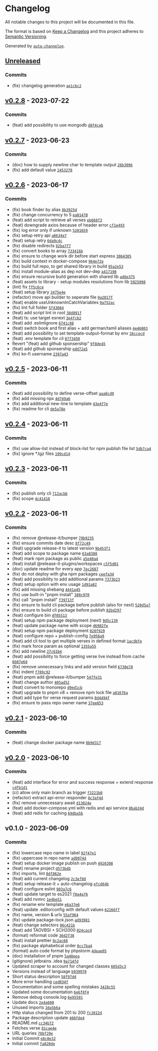 # Changelog

All notable changes to this project will be documented in this file.

The format is based on [Keep a Changelog](https://keepachangelog.com/en/1.0.0/)
and this project adheres to [Semantic Versioning](https://semver.org/spec/v2.0.0.html).

Generated by [`auto-changelog`](https://github.com/CookPete/auto-changelog).

## [Unreleased](https://github.com/tokyodrift1993/YouVersion/compare/v0.2.8...HEAD)

### Commits

- (fix) changelog generation [`ae1cbc2`](https://github.com/tokyodrift1993/YouVersion/commit/ae1cbc2199395cd29690cfa5ac7d9c1052523c05)

## [v0.2.8](https://github.com/tokyodrift1993/YouVersion/compare/v0.2.7...v0.2.8) - 2023-07-22

### Commits

- (feat) add possibility to use mongodb [`d8f4cab`](https://github.com/tokyodrift1993/YouVersion/commit/d8f4cab172b5c820bd53b25f9a9ddd65f29346fd)

## [v0.2.7](https://github.com/tokyodrift1993/YouVersion/compare/v0.2.6...v0.2.7) - 2023-06-23

### Commits

- (doc) how to supply newline char to template output [`26b3096`](https://github.com/tokyodrift1993/YouVersion/commit/26b3096367e4db8e6b3f920ed9144547b5c77a2c)
- (fix) add default value [`2453270`](https://github.com/tokyodrift1993/YouVersion/commit/2453270eb72848ebdb5dba97d0f8f9038ac6d165)

## [v0.2.6](https://github.com/tokyodrift1993/YouVersion/compare/v0.2.5...v0.2.6) - 2023-06-17

### Commits

- (fix) book finder by alias [`8b3925d`](https://github.com/tokyodrift1993/YouVersion/commit/8b3925db21d6544ed56608a9981ca65035d73b68)
- (fix) change concurrency to 5 [`ea01470`](https://github.com/tokyodrift1993/YouVersion/commit/ea01470fd174544d8a294862962dbb7d435fc355)
- (feat) add script to retrieve all verses [`eb668f3`](https://github.com/tokyodrift1993/YouVersion/commit/eb668f3793e027046085c8c9e25fc4f7e00c17c2)
- (feat) downgrade axios because of header error [`cf1e493`](https://github.com/tokyodrift1993/YouVersion/commit/cf1e493804d4a5772da2ec79ed6778ae6783743f)
- (fix) log error only if unknown [`5201659`](https://github.com/tokyodrift1993/YouVersion/commit/5201659518dbcba478851cf20336c57a5716773e)
- (fix) setup retry api [`a8634e7`](https://github.com/tokyodrift1993/YouVersion/commit/a8634e75fd110274dda0b1fa78aad5ceb72e06ac)
- (feat) setup retry [`6da9cdc`](https://github.com/tokyodrift1993/YouVersion/commit/6da9cdc6d7edad5382e0583e7853d60996d29dc1)
- (fix) disable redirects [`92ba7f7`](https://github.com/tokyodrift1993/YouVersion/commit/92ba7f7784bca2fe25c547acf96e2277b19893d2)
- (fix) convert books to array [`733416b`](https://github.com/tokyodrift1993/YouVersion/commit/733416bbb23055f39dad48cb88c3fee2b3b520ed)
- (fix) ensure to change work dir before start express [`3064385`](https://github.com/tokyodrift1993/YouVersion/commit/3064385ae5860b6a026eff65f81ed685a43bcfd4)
- (fix) build context in docker-compose [`964e72e`](https://github.com/tokyodrift1993/YouVersion/commit/964e72e1cee8541ab37353707785304eb7c30088)
- (fix) build full repo, to get shared library in build [`95a2e53`](https://github.com/tokyodrift1993/YouVersion/commit/95a2e53f928f8219ba3432e2e0ba8d7fd24bd1fb)
- (fix) install module-alias as dep not dev-dep [`a417198`](https://github.com/tokyodrift1993/YouVersion/commit/a417198b0c52d2d132000401cd3c8bd2ad72b91e)
- (fix) ensure recursive build generation with shared lib [`ad6e375`](https://github.com/tokyodrift1993/YouVersion/commit/ad6e375b55641ece521236d5caaef059d705a25b)
- (feat) assets to library - setup modules resolutions from lib [`5925098`](https://github.com/tokyodrift1993/YouVersion/commit/5925098f2bd83cd3f3ab6d1f5e031bceb7fe4e0a)
- (lint) fix [`ff5c6ce`](https://github.com/tokyodrift1993/YouVersion/commit/ff5c6cee2736be0bdf44e8700cc5de9aca5417d6)
- (feat) setup library [`2475e4e`](https://github.com/tokyodrift1993/YouVersion/commit/2475e4ef0036adbede880e54ef46b0dd5bbdda91)
- (refactor) move api builder to seperate file [`9a2017f`](https://github.com/tokyodrift1993/YouVersion/commit/9a2017fa8b51e934e0aed41b55e54eff2d0ea938)
- (feat) enable useUnknownInCatchVariables [`9a752ac`](https://github.com/tokyodrift1993/YouVersion/commit/9a752acdcd2b88a7fbdca338c088f1488a97d064)
- (fix) lint full folder [`5f43064`](https://github.com/tokyodrift1993/YouVersion/commit/5f43064b0b6207ca1b16245c03e86dba13daf2a5)
- (feat) add script lint in root [`38d891f`](https://github.com/tokyodrift1993/YouVersion/commit/38d891f7b993d3b6036ede857f408fddb1636b46)
- (feat) ts: use target esnext [`3e4fcb2`](https://github.com/tokyodrift1993/YouVersion/commit/3e4fcb2fa9f19cdd6ad6f37056e528ebca44c91a)
- (feat) add .eslintignore [`6741c88`](https://github.com/tokyodrift1993/YouVersion/commit/6741c8823c6f332014386516f7b4f01c803ec0ff)
- (feat) switch book and first alias + add german/tamil aliases [`4e46803`](https://github.com/tokyodrift1993/YouVersion/commit/4e46803b4a5b8ac01e418a2973660aeec1e0c571)
- (feat) add possibility to set template-output-format by env [`26ccecd`](https://github.com/tokyodrift1993/YouVersion/commit/26ccecd487a3a0741be5489343f424c10789f824)
- (feat) .env template for cli [`07f3450`](https://github.com/tokyodrift1993/YouVersion/commit/07f345097f1cecd1e75cac1466a6055ebb775ed9)
- Revert "(feat) add github sponsership" [`9f8de45`](https://github.com/tokyodrift1993/YouVersion/commit/9f8de45b56fd6977b48e198b5f10938faa114724)
- (feat) add github sponsership [`edd72a5`](https://github.com/tokyodrift1993/YouVersion/commit/edd72a5e70d408e39000a48977f3b417a7e7ea72)
- (fix) ko-fi username [`2397a43`](https://github.com/tokyodrift1993/YouVersion/commit/2397a43aef9acbe57ff3d5920f96e68fb8e3ec08)

## [v0.2.5](https://github.com/tokyodrift1993/YouVersion/compare/v0.2.4...v0.2.5) - 2023-06-11

### Commits

- (feat) add possibility to define verse-offset [`aaa8cd9`](https://github.com/tokyodrift1993/YouVersion/commit/aaa8cd9238cc9c7e71b08e83688d27c6e2d57cbf)
- (fix) add missing npx [`4d749a6`](https://github.com/tokyodrift1993/YouVersion/commit/4d749a69ef757c6511627e90dc87fefb59ef1c27)
- (fix) add additional new-line to template [`43e4f7e`](https://github.com/tokyodrift1993/YouVersion/commit/43e4f7e2e7cd54e52e1c00c89f75382e583a6691)
- (fix) readme for cli [`de5a78e`](https://github.com/tokyodrift1993/YouVersion/commit/de5a78ee12b50a8e255647801dd8c342b1d5e6e0)

## [v0.2.4](https://github.com/tokyodrift1993/YouVersion/compare/v0.2.3...v0.2.4) - 2023-06-11

### Commits

- (fix) use allow-list instead of block-list for npm publish file list [`5db7ca4`](https://github.com/tokyodrift1993/YouVersion/commit/5db7ca4e66951188af353fc82533ef788e6a14dd)
- (fix) ignore *.tgz files [`199cd14`](https://github.com/tokyodrift1993/YouVersion/commit/199cd143ea2ee6c86b6ce2679b2f0eb5cc6e3306)

## [v0.2.3](https://github.com/tokyodrift1993/YouVersion/compare/v0.2.2...v0.2.3) - 2023-06-11

### Commits

- (fix) publish only cli [`712acbb`](https://github.com/tokyodrift1993/YouVersion/commit/712acbb6ca18ce9ffd46c0190799a5e203f9ac50)
- (fix) scope [`4c41418`](https://github.com/tokyodrift1993/YouVersion/commit/4c41418ffde20b9de66a1f89318e2bf38c050219)

## [v0.2.2](https://github.com/tokyodrift1993/YouVersion/compare/v0.2.1...v0.2.2) - 2023-06-11

### Commits

- (fix) remove @release-it/bumper [`79b9235`](https://github.com/tokyodrift1993/YouVersion/commit/79b9235a1b445c3fe344855bb946addf5419cb19)
- (fix) ensure commits date desc [`8f72c49`](https://github.com/tokyodrift1993/YouVersion/commit/8f72c493994b49bd71b982bd9a895097fb7584a2)
- (feat) upgrade release-it to latest version [`9b453f1`](https://github.com/tokyodrift1993/YouVersion/commit/9b453f155bf618d104f124850c602c24b51a752b)
- (feat) add scope to package name [`63a8388`](https://github.com/tokyodrift1993/YouVersion/commit/63a8388a125f59c0660a15b1a3fab50e864949a5)
- (feat) mark npm package as public [`a5e40a4`](https://github.com/tokyodrift1993/YouVersion/commit/a5e40a4ff19b087f8868257704e729fd8fdb70b1)
- (feat) install @release-it-plugins/workspaces [`c5f5d01`](https://github.com/tokyodrift1993/YouVersion/commit/c5f5d01076d166bc3a930fecc791300bc8adcf70)
- (doc) update readme for every app [`7ec2687`](https://github.com/tokyodrift1993/YouVersion/commit/7ec2687e4504cc0e0d8a84b449f0b0ae0bfa7a61)
- (fix) do not deploy with gha npm packages [`ceefa3d`](https://github.com/tokyodrift1993/YouVersion/commit/ceefa3d136558b8d5e347be36898703ecd4949f1)
- (feat) add possibility to add additional params [`7373b23`](https://github.com/tokyodrift1993/YouVersion/commit/7373b23f7857233fb9e21a4e61726bd6b88184c2)
- (feat) setup option with env usage [`1d91a82`](https://github.com/tokyodrift1993/YouVersion/commit/1d91a82894473961ac78c75c7c6b1b068c66cff1)
- (fix) add missing shebang [`4441a45`](https://github.com/tokyodrift1993/YouVersion/commit/4441a452dc415a43034a11ed5c3076da3ff07ebb)
- (fix) use built-in "pnpm install" [`388c970`](https://github.com/tokyodrift1993/YouVersion/commit/388c970d4d771ac6f9fcd08032e9963906517f72)
- (fix) call "pnpm install" [`f39713f`](https://github.com/tokyodrift1993/YouVersion/commit/f39713f5cd63fd8ce083e3f45f3bd1f686452565)
- (fix) ensure to build cli package before publish (also for next) [`520d5a7`](https://github.com/tokyodrift1993/YouVersion/commit/520d5a712fa47db3c7255345774bc3fb4c08c316)
- (fix) ensure to build cli package before publish [`92bd297`](https://github.com/tokyodrift1993/YouVersion/commit/92bd297e0591d399b48249b939e36e9cd5e8b93d)
- (feat) configure bin [`df05513`](https://github.com/tokyodrift1993/YouVersion/commit/df055132ad07265a7378712e707e65fd39adeab7)
- (feat) setup npm package deployment (next) [`9d5c139`](https://github.com/tokyodrift1993/YouVersion/commit/9d5c139883b91e28a411cf6bd5b75c145c9099b5)
- (feat) update package name with scope [`d6982fe`](https://github.com/tokyodrift1993/YouVersion/commit/d6982feb7ee242f5810018f6344408b8394a0406)
- (feat) setup npm package deployment [`028f929`](https://github.com/tokyodrift1993/YouVersion/commit/028f92938cac973b8745e53a9db6a679171f3d81)
- (feat) configure repo + publish-config [`7e956a9`](https://github.com/tokyodrift1993/YouVersion/commit/7e956a91251d0c75369b0c8ac79f951cf9cffa05)
- (feat) add cli tool to get multiple verses in defined format [`1acdbfe`](https://github.com/tokyodrift1993/YouVersion/commit/1acdbfef4b717ed9173f24f0926347ee19bd95d2)
- (fix) mark force param as optional [`1355a55`](https://github.com/tokyodrift1993/YouVersion/commit/1355a551019129660791a778b06eafc05a7d1967)
- (fix) add newline [`27c61b4`](https://github.com/tokyodrift1993/YouVersion/commit/27c61b49a66c1c36841c5e8ef64000c6111c4ce1)
- (feat) add possibility to force getting verse live instead from cache [`6b87e6d`](https://github.com/tokyodrift1993/YouVersion/commit/6b87e6dd15a9c3e53c84369d25a864a1962fec09)
- (fix) remove unnecessary links and add version field [`6730e78`](https://github.com/tokyodrift1993/YouVersion/commit/6730e78ae16e24d89e29cf94e9ce104810c392d9)
- (fix) indent [`f789c92`](https://github.com/tokyodrift1993/YouVersion/commit/f789c9274c1345e0a2f05158121f8ed5cf995ec2)
- (feat) pnpm add @release-it/bumper [`547fe31`](https://github.com/tokyodrift1993/YouVersion/commit/547fe31cfaba5ae7be181228f5aae842dd6c3dda)
- (feat) change author [`405ad52`](https://github.com/tokyodrift1993/YouVersion/commit/405ad52e1c444df1479c696aa25bbe18a5124106)
- (feat) convert to monorepo [`d9ed1cb`](https://github.com/tokyodrift1993/YouVersion/commit/d9ed1cbe5ff367729411432caafb456aa54fc4af)
- (feat) upgrade to pnpm v8 + remove npm lock file [`a81676a`](https://github.com/tokyodrift1993/YouVersion/commit/a81676a3f708e111e0c15fe262df0c584c350de8)
- (feat) add type for verse request params [`8d4494f`](https://github.com/tokyodrift1993/YouVersion/commit/8d4494fabffb34ee9983030848835237f8ff537b)
- (fix) ensure to pass repo owner name [`37ee653`](https://github.com/tokyodrift1993/YouVersion/commit/37ee6537408c50f42bd26ce886833812ff5df27c)

## [v0.2.1](https://github.com/tokyodrift1993/YouVersion/compare/v0.2.0...v0.2.1) - 2023-06-10

### Commits

- (feat) change docker package name [`8b9d317`](https://github.com/tokyodrift1993/YouVersion/commit/8b9d3178273f6e1922b1dd6d816515c7a910fad2)

## [v0.2.0](https://github.com/tokyodrift1993/YouVersion/compare/v0.1.0...v0.2.0) - 2023-06-10

### Commits

- (feat) add interface for error and success response + extend response [`cdfb1d1`](https://github.com/tokyodrift1993/YouVersion/commit/cdfb1d1676014b29b1e4f0669cafada84e51624b)
- (ci) allow only main branch as trigger [`f3221b0`](https://github.com/tokyodrift1993/YouVersion/commit/f3221b0dc4c299c0f6ba136219f2e9902150bf5c)
- (refactor) extract api-error responder [`8c3af4d`](https://github.com/tokyodrift1993/YouVersion/commit/8c3af4d7bcdf1834033e24a1073648649a5d9a64)
- (fix) remove unnecessary await [`d13024e`](https://github.com/tokyodrift1993/YouVersion/commit/d13024e837bd174c63b421df4ec59aa7b9ed5a02)
- (feat) add docker-compose.yml with redis and api service [`8bab24d`](https://github.com/tokyodrift1993/YouVersion/commit/8bab24d9d86580d1261aa4fd94999fadcb2960e7)
- (feat) add redis for caching [`69dba5b`](https://github.com/tokyodrift1993/YouVersion/commit/69dba5bcc4112efaae95236c29600f4236cf97c8)

## v0.1.0 - 2023-06-09

### Commits

- (fix) lowercase repo name in label [`92f47e1`](https://github.com/tokyodrift1993/YouVersion/commit/92f47e19741f8ba15cfc4a752241802eda62efe2)
- (fix) uppercase in repo name [`ad0974d`](https://github.com/tokyodrift1993/YouVersion/commit/ad0974defe9d0c636356deab28b21dd4f368b1de)
- (feat) setup docker image publish on push [`4926308`](https://github.com/tokyodrift1993/YouVersion/commit/492630883e6333f1d81bc882c5de7b938425b196)
- (feat) rename project [`d573bdb`](https://github.com/tokyodrift1993/YouVersion/commit/d573bdb7f32de23cff6cce6708b6fcb28c32a7f8)
- (fix) imports, lint [`0df862e`](https://github.com/tokyodrift1993/YouVersion/commit/0df862e4c5fa9206de9087fdb1f22d0e563c965a)
- (feat) add current changelog [`2c3ef0d`](https://github.com/tokyodrift1993/YouVersion/commit/2c3ef0d3d99b2a677986b3d1f45f0709bb1977fa)
- (feat) setup release-it + auto-changelog [`efcd64b`](https://github.com/tokyodrift1993/YouVersion/commit/efcd64b3bb4217c2f8f2c1494ba1910766db59ab)
- (feat) configure eslint [`903a7c6`](https://github.com/tokyodrift1993/YouVersion/commit/903a7c6836550a8700475af4da305ed3feb58ec7)
- (feat) update target to es2021 [`f0a4a76`](https://github.com/tokyodrift1993/YouVersion/commit/f0a4a7676f5b74bf542e955fb73af4abce41e42a)
- (feat) add nvmrc [`1e4be51`](https://github.com/tokyodrift1993/YouVersion/commit/1e4be517385bea4f4baeb792fba5b7ac70060daf)
- (fix) rename env template [`e6a37e6`](https://github.com/tokyodrift1993/YouVersion/commit/e6a37e64bbbb6912659b6a199b8c6ba8905c5901)
- (feat) update .editorconfig with default values [`62166ff`](https://github.com/tokyodrift1993/YouVersion/commit/62166ffb96d2a73cee513e4a9249be336d71435c)
- (fix) name, version & urls [`55af964`](https://github.com/tokyodrift1993/YouVersion/commit/55af964f18b68893958669fdc18e00d6c73b390c)
- (fix) update package-lock.json [`ad93981`](https://github.com/tokyodrift1993/YouVersion/commit/ad939817ebb12731c09e98d1af048408b70e3936)
- (feat) change selectors [`96c421b`](https://github.com/tokyodrift1993/YouVersion/commit/96c421b964b1346617ecca7d265afae9f37d648c)
- (feat) add TAOVBSI + SCH2000 [`024cacd`](https://github.com/tokyodrift1993/YouVersion/commit/024cacd57411bd8dbe825d0cb6476696eee4dfc0)
- (format) reformat code [`36d2f38`](https://github.com/tokyodrift1993/YouVersion/commit/36d2f385293dc7664f9ec2804fbea0f0e4d2b164)
- (feat) install prettier [`8c2ac68`](https://github.com/tokyodrift1993/YouVersion/commit/8c2ac682819393a37652c0f7c739ed5d3f9aa391)
- (fix) package alphabetical order [`0cc7ba4`](https://github.com/tokyodrift1993/YouVersion/commit/0cc7ba4e4e045945d11ee620121ca5ad9cd16e62)
- (format) auto code format by phpstorm [`4deae05`](https://github.com/tokyodrift1993/YouVersion/commit/4deae05d00da88fcd7c8b24142f9d24d9b3fc1e6)
- (doc) installation of pnpm [`5a48eea`](https://github.com/tokyodrift1993/YouVersion/commit/5a48eea29172e295bc4cd85bc31e37fcd74c4acd)
- (gitignore) jetbrains .idea [`9a714fd`](https://github.com/tokyodrift1993/YouVersion/commit/9a714fd0cc274d639b11be4d7ee650e2288b1613)
- Updated scraper to account for changed classes [`605d3c3`](https://github.com/tokyodrift1993/YouVersion/commit/605d3c39a8f3d5afd8d222177f1b0a47ac71fdc9)
- Versions instead of language [`b939970`](https://github.com/tokyodrift1993/YouVersion/commit/b939970cff704d27ebb703bf6b6cb5b826224bb1)
- Short status description [`58f97dd`](https://github.com/tokyodrift1993/YouVersion/commit/58f97dde98e79b5fe91694f842b1518b6387120c)
- More error handling [`ced034f`](https://github.com/tokyodrift1993/YouVersion/commit/ced034fd23f829c2315d13350c5f08a0d5b79b1c)
- Documentation and some spelling mistakes [`3428c55`](https://github.com/tokyodrift1993/YouVersion/commit/3428c55e15642afbf47db4e8a11aad77f9ea6952)
- Updated some documentation [`6e6f8f4`](https://github.com/tokyodrift1993/YouVersion/commit/6e6f8f4df8815200e4f4d6085d54cfe154414974)
- Remove debug console.log [`6e95591`](https://github.com/tokyodrift1993/YouVersion/commit/6e95591e17b5ccb5608e4e66ba62b0524512ac47)
- Update docs [`2e4a608`](https://github.com/tokyodrift1993/YouVersion/commit/2e4a6080d5c03e2eab0e217e88c8d0bd81535273)
- Unused imports [`10a5b6a`](https://github.com/tokyodrift1993/YouVersion/commit/10a5b6a672927b3052c9b99d5e867fd743ab3ad3)
- Http status changed from 201 to 200 [`fc1012d`](https://github.com/tokyodrift1993/YouVersion/commit/fc1012dc721d081e02fe308ddf5a85deb1b83df3)
- Package description update [`460fde4`](https://github.com/tokyodrift1993/YouVersion/commit/460fde4e37a3a0a2beb908d1aa5cd2ef4f4d6903)
- README.md [`cc34b72`](https://github.com/tokyodrift1993/YouVersion/commit/cc34b727ce56d2087654eb976e4cb489762ba6a8)
- Fetches verse [`81cae4e`](https://github.com/tokyodrift1993/YouVersion/commit/81cae4e90c6448138880515d5c0836bc49c6594f)
- URL queries [`78bf20e`](https://github.com/tokyodrift1993/YouVersion/commit/78bf20ee0ecd8470ba46b3b6a3eaca6140c0edc0)
- Initial Commit [`e8c0e32`](https://github.com/tokyodrift1993/YouVersion/commit/e8c0e32135f7dcdcd441e1a9e20f5bf26afcf621)
- Initial commit [`fa820de`](https://github.com/tokyodrift1993/YouVersion/commit/fa820debea5518a5dadf9ab603f33c433b68d81a)
